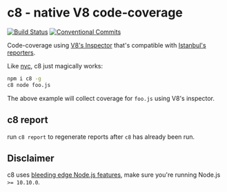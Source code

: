 # c8 - native V8 code-coverage

[![Build Status](https://travis-ci.org/bcoe/c8.svg?branch=master)](https://travis-ci.org/bcoe/c8)
[![Conventional Commits](https://img.shields.io/badge/Conventional%20Commits-1.0.0-yellow.svg)](https://conventionalcommits.org)

Code-coverage using [V8's Inspector](https://nodejs.org/dist/latest-v8.x/docs/api/inspector.html)
that's compatible with [Istanbul's reporters](https://istanbul.js.org/docs/advanced/alternative-reporters/).

Like [nyc](https://github.com/istanbuljs/nyc), c8 just magically works:

```bash
npm i c8 -g
c8 node foo.js
```

The above example will collect coverage for `foo.js` using V8's inspector.

## c8 report

run `c8 report` to regenerate reports after `c8` has already been run.

## Disclaimer

c8 uses
[bleeding edge Node.js features](https://github.com/nodejs/node/pull/22527),
make sure you're running Node.js `>= 10.10.0`.